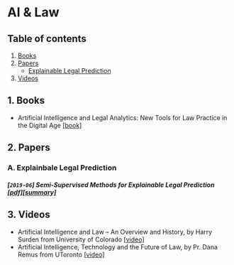 # AI & Law


## Table of contents
1. [Books](#books)
2. [Papers](#papers)
    - [Explainable Legal Prediction](#explainable)
3. [Videos](#videos)


## 1. Books <a name="books"></a>

- Artificial Intelligence and Legal Analytics: New Tools for Law Practice in the Digital Age [[book]](https://www.cambridge.org/core/books/artificial-intelligence-and-legal-analytics/E7D705EEF392501A1DB180645917E7E0)

## 2. Papers <a name="papers"></a>

### A. Explainbale Legal Prediction <a name="explainable"></a>

##### [`2019-06`] Semi-Supervised Methods for Explainable Legal Prediction [[pdf]](https://www.researchgate.net/publication/334643454_Semi-Supervised_Methods_for_Explainable_Legal_Prediction)[[summary]](./summaries/branting2019explainable.md)



## 3. Videos <a name="videos"></a>

- Artificial Intelligence and Law – An Overview and History, by Harry Surden from University of Colorado [[video]](https://www.youtube.com/watch?v=BG6YR0xGMRA)
- Artificial Intelligence, Technology and the Future of Law, by Pr. Dana Remus from UToronto [[video]](https://www.youtube.com/watch?v=UYSZeHqZnaA)
